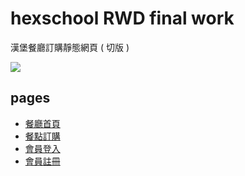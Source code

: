 # hexschool RWD final work

漢堡餐廳訂購靜態網頁 ( 切版 )

![](https://i.imgur.com/AgxcZ8d.jpg)


## pages

- [餐廳首頁](https://pepe1113.github.io/hexschool-rwd-finalwork/)
- [餐點訂購](https://pepe1113.github.io/hexschool-rwd-finalwork/cart.html)
- [會員登入](https://pepe1113.github.io/hexschool-rwd-finalwork/login.html)
- [會員註冊](https://pepe1113.github.io/hexschool-rwd-finalwork/signup.html)
